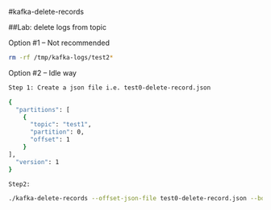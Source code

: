 #kafka-delete-records

##Lab: delete logs from topic

Option #1 – Not recommended
```sh
rm -rf /tmp/kafka-logs/test2*
```

Option #2 – Idle way

```sh
Step 1: Create a json file i.e. test0-delete-record.json

{
  "partitions": [
    {
      "topic": "test1",
      "partition": 0,
      "offset": 1
    }
],
  "version": 1
}

Step2: 

./kafka-delete-records --offset-json-file test0-delete-record.json --bootstrap-server 192.168.0.3:9092

```

